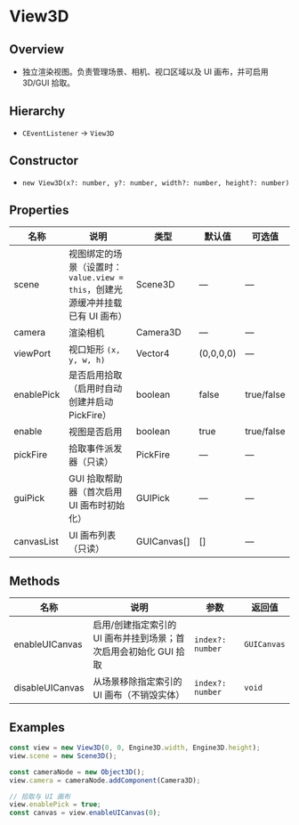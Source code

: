 # View3D

## Overview
- 独立渲染视图。负责管理场景、相机、视口区域以及 UI 画布，并可启用 3D/GUI 拾取。

## Hierarchy
- `CEventListener` → `View3D`

## Constructor
- `new View3D(x?: number, y?: number, width?: number, height?: number)`

## Properties
| 名称 | 说明 | 类型 | 默认值 | 可选值 |
| --- | --- | --- | --- | --- |
| scene | 视图绑定的场景（设置时：`value.view = this`，创建光源缓冲并挂载已有 UI 画布） | Scene3D | — | — |
| camera | 渲染相机 | Camera3D | — | — |
| viewPort | 视口矩形 `(x, y, w, h)` | Vector4 | (0,0,0,0) | — |
| enablePick | 是否启用拾取（启用时自动创建并启动 PickFire） | boolean | false | true/false |
| enable | 视图是否启用 | boolean | true | true/false |
| pickFire | 拾取事件派发器（只读） | PickFire | — | — |
| guiPick | GUI 拾取帮助器（首次启用 UI 画布时初始化） | GUIPick | — | — |
| canvasList | UI 画布列表（只读） | GUICanvas[] | [] | — |

## Methods
| 名称 | 说明 | 参数 | 返回值 |
| --- | --- | --- | --- |
| enableUICanvas | 启用/创建指定索引的 UI 画布并挂到场景；首次启用会初始化 GUI 拾取 | `index?: number` | `GUICanvas` |
| disableUICanvas | 从场景移除指定索引的 UI 画布（不销毁实体） | `index?: number` | `void` |

## Examples
```ts
const view = new View3D(0, 0, Engine3D.width, Engine3D.height);
view.scene = new Scene3D();

const cameraNode = new Object3D();
view.camera = cameraNode.addComponent(Camera3D);

// 拾取与 UI 画布
view.enablePick = true;
const canvas = view.enableUICanvas(0);
```


